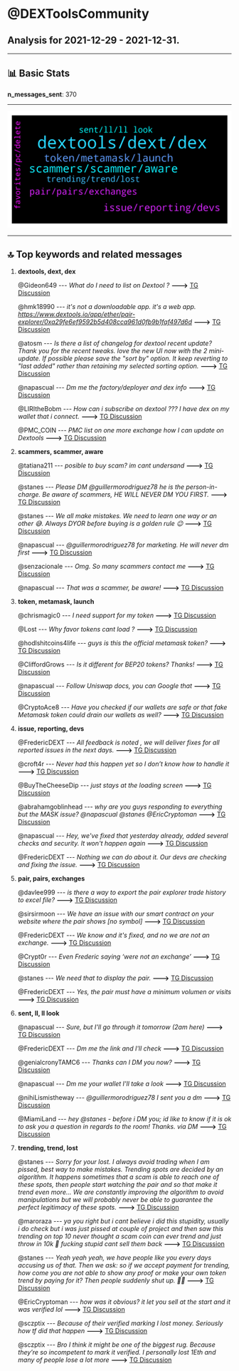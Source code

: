 # **@DEXToolsCommunity**
 ## Analysis for **2021-12-29** - **2021-12-31**.

---

## 📊 **Basic Stats**

**n_messages_sent**: 370

---
![wordcloud](DEXToolsCommunity_2Days_wordcloud.png)

---


## 🔝 **Top keywords and related messages**

1. **dextools, dext, dex**

    @Gideon649 --- *What do I need to list on Dextool ?* **--->** [TG Discussion](https://t.me/DEXToolsCommunity/319755)

    @hmk18990 --- *it's not a downloadable app. it's a web app. https://www.dextools.io/app/ether/pair-explorer/0xa29fe6ef9592b5d408cca961d0fb9b1faf497d6d* **--->** [TG Discussion](https://t.me/DEXToolsCommunity/319308)

    @atosm --- *Is there a list of changelog for dextool recent update? Thank you for the recent tweaks. love the new UI now with the 2 mini-update.   If possible please save the "sort by" option. It keep reverting to "last added" rather than retaining my selected sorting option.* **--->** [TG Discussion](https://t.me/DEXToolsCommunity/319361)

    @napascual --- *Dm me the factory/deployer and dex info* **--->** [TG Discussion](https://t.me/DEXToolsCommunity/319659)

    @LIRItheBobm --- *How can i subscribe on dextool ??? I have dex on my wallet that i connect.* **--->** [TG Discussion](https://t.me/DEXToolsCommunity/320496)

    @PMC_COIN --- *PMC list on one more exchange how I can update on Dextools* **--->** [TG Discussion](https://t.me/DEXToolsCommunity/320290)

2. **scammers, scammer, aware**

    @tatiana211 --- *posible to buy scam? im cant undersand* **--->** [TG Discussion](https://t.me/DEXToolsCommunity/319856)

    @stanes --- *Please DM @guillermorodriguez78 he is the person-in-charge.  Be aware of scammers, HE WILL NEVER DM YOU FIRST.* **--->** [TG Discussion](https://t.me/DEXToolsCommunity/320548)

    @stanes --- *We all make mistakes. We need to learn one way or an other 😅. Always DYOR before buying is a golden rule 😉* **--->** [TG Discussion](https://t.me/DEXToolsCommunity/320183)

    @napascual --- *@guillermorodriguez78 for marketing. He will never dm first* **--->** [TG Discussion](https://t.me/DEXToolsCommunity/320602)

    @senzacionale --- *Omg. So many scammers contact me* **--->** [TG Discussion](https://t.me/DEXToolsCommunity/320578)

    @napascual --- *That was a scammer, be aware!* **--->** [TG Discussion](https://t.me/DEXToolsCommunity/319226)

3. **token, metamask, launch**

    @chrismagic0 --- *I need support for my token* **--->** [TG Discussion](https://t.me/DEXToolsCommunity/319970)

    @Lost --- *Why favor tokens cant load ?* **--->** [TG Discussion](https://t.me/DEXToolsCommunity/319406)

    @hodlshitcoins4life --- *guys is this the official metamask token?* **--->** [TG Discussion](https://t.me/DEXToolsCommunity/319026)

    @CliffordGrows --- *Is it different for BEP20 tokens?  Thanks!* **--->** [TG Discussion](https://t.me/DEXToolsCommunity/320477)

    @napascual --- *Follow Uniswap docs, you can Google that* **--->** [TG Discussion](https://t.me/DEXToolsCommunity/320475)

    @CryptoAce8 --- *Have you checked if our wallets are safe or that fake Metamask token could drain our wallets as well?* **--->** [TG Discussion](https://t.me/DEXToolsCommunity/319155)

4. **issue, reporting, devs**

    @FredericDEXT --- *All feedback is noted , we will deliver fixes for all reported issues in the next days.* **--->** [TG Discussion](https://t.me/DEXToolsCommunity/319630)

    @croft4r --- *Never had this happen yet so I don’t know how to handle it* **--->** [TG Discussion](https://t.me/DEXToolsCommunity/319160)

    @BuyTheCheeseDip --- *just stays at the loading screen* **--->** [TG Discussion](https://t.me/DEXToolsCommunity/320657)

    @abrahamgoblinhead --- *why are you guys responding to everything but the MASK issue? @napascual @stanes   @EricCryptoman* **--->** [TG Discussion](https://t.me/DEXToolsCommunity/319565)

    @napascual --- *Hey, we've fixed that yesterday already, added several checks and security. It won't happen again* **--->** [TG Discussion](https://t.me/DEXToolsCommunity/319566)

    @FredericDEXT --- *Nothing we can do about it. Our devs are checking and fixing the issue.* **--->** [TG Discussion](https://t.me/DEXToolsCommunity/319069)

5. **pair, pairs, exchanges**

    @davlee999 --- *is there a way to export the pair explorer trade history to excel file?* **--->** [TG Discussion](https://t.me/DEXToolsCommunity/319223)

    @sirsirmoon --- *We have an issue with our smart contract on your website where the pair shows [no symbol]* **--->** [TG Discussion](https://t.me/DEXToolsCommunity/320119)

    @FredericDEXT --- *We know and it's fixed, and no we are not an exchange.* **--->** [TG Discussion](https://t.me/DEXToolsCommunity/319151)

    @Crypt0r --- *Even Frederic saying ‘were not an exchange’* **--->** [TG Discussion](https://t.me/DEXToolsCommunity/319146)

    @stanes --- *We need that to display the pair.* **--->** [TG Discussion](https://t.me/DEXToolsCommunity/320352)

    @FredericDEXT --- *Yes, the pair must have a minimum volumen or visits* **--->** [TG Discussion](https://t.me/DEXToolsCommunity/320316)

6. **sent, ll, ll look**

    @napascual --- *Sure, but I'll go through it tomorrow (2am here)* **--->** [TG Discussion](https://t.me/DEXToolsCommunity/319691)

    @FredericDEXT --- *Dm me the link and I'll check* **--->** [TG Discussion](https://t.me/DEXToolsCommunity/319621)

    @genialcronyTAMC6 --- *Thanks can I DM you now?* **--->** [TG Discussion](https://t.me/DEXToolsCommunity/319688)

    @napascual --- *Dm me your wallet I'll take a look* **--->** [TG Discussion](https://t.me/DEXToolsCommunity/320647)

    @nihiLismistheway --- *@guillermorodriguez78 I sent you a dm* **--->** [TG Discussion](https://t.me/DEXToolsCommunity/319859)

    @MiamiLand --- *hey @stanes - before i DM you; id like to know if it is ok to ask you a question in regards to the room! Thanks. via DM* **--->** [TG Discussion](https://t.me/DEXToolsCommunity/319372)

7. **trending, trend, lost**

    @stanes --- *Sorry for your lost. I always avoid trading when I am pissed, best way to make mistakes. Trending spots are decided by an algorithm. It happens sometimes that a scam is able to reach one of these spots, then people start watching the pair and so that make it trend even more... We are constantly improving the algorithm to avoid manipulations but we will probably never be able to guarantee the perfect legitimacy of these spots.* **--->** [TG Discussion](https://t.me/DEXToolsCommunity/320188)

    @maroraza --- *ya you right but i cant believe i did this stupidity, usually i do check but i was just pissed at couple of project and then saw this trending on top 10 never thought a scam coin can ever trend and just throw in 10k 😤 fucking stupid cant sell them back* **--->** [TG Discussion](https://t.me/DEXToolsCommunity/320184)

    @stanes --- *Yeah yeah yeah, we have people like you every days accusing us of that. Then we ask: so if we accept payment for trending, how come you are not able to show any proof or make your own token trend by paying for it?  Then people suddenly shut up. 🤷‍♂️* **--->** [TG Discussion](https://t.me/DEXToolsCommunity/319790)

    @EricCryptoman --- *how was it obvious? it let you sell at the start and it was verified lol* **--->** [TG Discussion](https://t.me/DEXToolsCommunity/319583)

    @sczptix --- *Because of their verified marking I lost money. Seriously how tf did that happen* **--->** [TG Discussion](https://t.me/DEXToolsCommunity/319092)

    @sczptix --- *Bro I think it might be one of the biggest rug. Because they’re so incompetent to mark it verified. I personally lost 1Eth and many of people lose a lot more* **--->** [TG Discussion](https://t.me/DEXToolsCommunity/319163)

